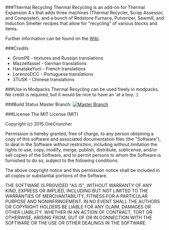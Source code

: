 ###Thermal Recycling
Thermal Recycling is an add-on for Thermal Expansion 4.x that adds three machines (Thermal Recycler, Scrap Assessor, and Composter), and a bunch of Redstone Furnace, Pulverizer, Sawmill, and Induction Smelter recipes that allow for "recycling" of various blocks and items.

Further information can be found on the [Wiki](https://github.com/OreCruncher/ThermalRecycling/wiki).

###Credits
* GromPE - textures and Russian translations
* Mazzelfassel - German translations
* HanatakeYurii - French translations
* LorenzoDCC - Portuguese translations
* 3TUSK - Chinese translations

###Use in Modpacks
Thermal Recycling can be used freely in modpacks.  No credit is required, but it would be nice to have an 'at a boy. :)

###Build Status
Master Branch: [![Master Branch](https://travis-ci.org/OreCruncher/ThermalRecycling.svg?branch=master)](https://travis-ci.org/OreCruncher/ThermalRecycling)

###License
The MIT License (MIT)

Copyright (c) 2015 OreCruncher

Permission is hereby granted, free of charge, to any person obtaining a copy
of this software and associated documentation files (the "Software"), to deal
in the Software without restriction, including without limitation the rights
to use, copy, modify, merge, publish, distribute, sublicense, and/or sell
copies of the Software, and to permit persons to whom the Software is
furnished to do so, subject to the following conditions:

The above copyright notice and this permission notice shall be included in
all copies or substantial portions of the Software.

THE SOFTWARE IS PROVIDED "AS IS", WITHOUT WARRANTY OF ANY KIND, EXPRESS OR
IMPLIED, INCLUDING BUT NOT LIMITED TO THE WARRANTIES OF MERCHANTABILITY,
FITNESS FOR A PARTICULAR PURPOSE AND NONINFRINGEMENT. IN NO EVENT SHALL THE
AUTHORS OR COPYRIGHT HOLDERS BE LIABLE FOR ANY CLAIM, DAMAGES OR OTHER
LIABILITY, WHETHER IN AN ACTION OF CONTRACT, TORT OR OTHERWISE, ARISING FROM,
OUT OF OR IN CONNECTION WITH THE SOFTWARE OR THE USE OR OTHER DEALINGS IN
THE SOFTWARE.
